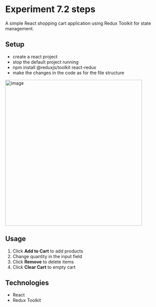 # Experiment 7.2 steps

A simple React shopping cart application using Redux Toolkit for state management.

## Setup
- create a react project
- stop the default project running
- npm install @reduxjs/toolkit react-redux
- make the changes in the code as for the file structure
<img width="433" height="463" alt="image" src="https://github.com/user-attachments/assets/ce7c7a1f-c1d0-484d-8f23-36aa75c373e6" />


## Usage

1. Click **Add to Cart** to add products
2. Change quantity in the input field
3. Click **Remove** to delete items
4. Click **Clear Cart** to empty cart

## Technologies

- React
- Redux Toolkit
